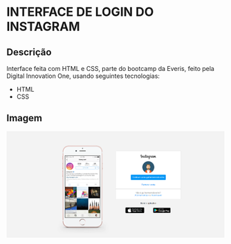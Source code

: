 # INTERFACE DE LOGIN DO INSTAGRAM

## Descrição

Interface feita com HTML e CSS, parte do bootcamp da Everis, feito pela Digital Innovation One, usando seguintes tecnologias:

- HTML
- CSS

## Imagem

![Screenshot](https://github.com/GuilhermRodovalho/clone-instagram-loginpage/blob/master/img/Screenshot.png)
